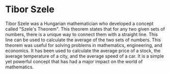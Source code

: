 # Tibor Szele

Tibor Szele was a Hungarian mathematician who developed a concept called "Szele's Theorem". This theorem states that for any two given sets of numbers, there is a unique way to connect them with a straight line. This line can be used to calculate the average of the two sets of numbers. This theorem was useful for solving problems in mathematics, engineering, and economics. It has been used to calculate the average price of a stock, the average temperature of a city, and the average speed of a car. It is a simple yet powerful concept that has had a major impact on the world of mathematics.
